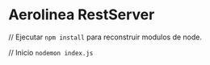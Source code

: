 # Aerolinea RestServer

// Ejecutar 
```npm install``` para reconstruir modulos de node.

// Inicio
```nodemon index.js```
